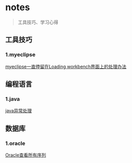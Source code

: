 # notes
> 工具技巧、学习心得

## 工具技巧

### 1.myeclipse

[myeclipse一直停留在Loading workbench界面上的处理办法](https://github.com/mHeartbeats/notes/issues/1)

## 编程语言

### 1.java

[java异常处理](https://github.com/mHeartbeats/notes/issues/2)

## 数据库

### 1.oracle

[Oracle查看所有序列](https://github.com/mHeartbeats/notes/issues/3)
